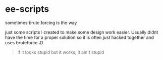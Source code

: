 # ee-scripts
sometimes brute forcing is the way

just some scripts I created to make some design work easier. Usually didnt have the time for a proper solution so it is often just hacked together and uses bruteforce :D

> If it looks stupid but it works, it ain't stupid

